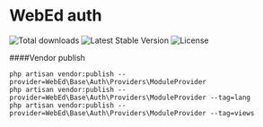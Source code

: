 # WebEd auth
![Total downloads](https://poser.pugx.org/sgsoft-studio/auth/d/total.svg)
![Latest Stable Version](https://poser.pugx.org/sgsoft-studio/auth/v/stable.svg)
![License](https://poser.pugx.org/sgsoft-studio/auth/license.svg)

####Vendor publish
```
php artisan vendor:publish --provider=WebEd\Base\Auth\Providers\ModuleProvider
php artisan vendor:publish --provider=WebEd\Base\Auth\Providers\ModuleProvider --tag=lang
php artisan vendor:publish --provider=WebEd\Base\Auth\Providers\ModuleProvider --tag=views
```